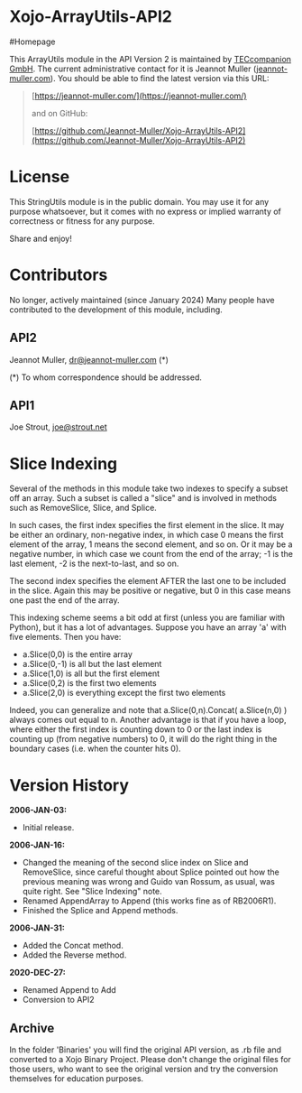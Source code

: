 # Xojo-ArrayUtils-API2

#Homepage

This ArrayUtils module in the API Version 2 is maintained by [TECcompanion GmbH](https://teccompanion.com).
The current administrative contact for it is Jeannot Muller ([jeannot-muller.com](https://jeannot-muller.com)).
You should be able to find the latest version via this URL:

> [https://jeannot-muller.com/](https://jeannot-muller.com/) 
> 
> and on GitHub: 
> 
> [https://github.com/Jeannot-Muller/Xojo-ArrayUtils-API2](https://github.com/Jeannot-Muller/Xojo-ArrayUtils-API2)

# License

This StringUtils module is in the public domain.  You may use it for any purpose
whatsoever, but it comes with no express or implied warranty of correctness or
fitness for any purpose.

Share and enjoy!

# Contributors
No longer, actively maintained (since January 2024)
Many people have contributed to the development of this module, including.

## API2
Jeannot Muller, [dr@jeannot-muller.com]() (*)

(*) To whom correspondence should be addressed.

## API1
Joe Strout, joe@strout.net 

# Slice Indexing
Several of the methods in this module take two indexes to specify a subset
off an array.  Such a subset is called a "slice" and is involved in methods
such as RemoveSlice, Slice, and Splice.

In such cases, the first index specifies the first element in the slice.  It may
be either an ordinary, non-negative index, in which case 0 means the first
element of the array, 1 means the second element, and so on.  Or it may be
a negative number, in which case we count from the end of the array; -1 is
the last element, -2 is the next-to-last, and so on.

The second index specifies the element AFTER the last one to be included
in the slice.  Again this may be positive or negative, but 0 in this case means
one past the end of the array.

This indexing scheme seems a bit odd at first (unless you are familiar with
Python), but it has a lot of advantages.  Suppose you have an array 'a' with
five elements.  Then you have:

  * a.Slice(0,0) is the entire array
  * a.Slice(0,-1) is all but the last element
  * a.Slice(1,0) is all but the first element
  * a.Slice(0,2) is the first two elements
  * a.Slice(2,0) is everything except the first two elements

Indeed, you can generalize and note that a.Slice(0,n).Concat( a.Slice(n,0) )
always comes out equal to n.  Another advantage is that if you have a loop,
where either the first index is counting down to 0 or the last index is 
counting up (from negative numbers) to 0, it will do the right thing in the
boundary cases (i.e. when the counter hits 0).


# Version History

**2006-JAN-03:**

- Initial release.

**2006-JAN-16:**

- Changed the meaning of the second slice index on Slice and RemoveSlice,
  since careful thought about Splice pointed out how the previous meaning was wrong
  and Guido van Rossum, as usual, was quite right.  See "Slice Indexing" note.
- Renamed AppendArray to Append (this works fine as of RB2006R1).
- Finished the Splice and Append methods.

**2006-JAN-31:**

- Added the Concat method.
- Added the Reverse method.

**2020-DEC-27:**

- Renamed Append to Add 
- Conversion to API2


## Archive
In the folder 'Binaries' you will find the original API version, as .rb file and converted to a Xojo Binary Project. Please don't change the original files for those users, who want to see the original version and try the conversion themselves for education purposes.
